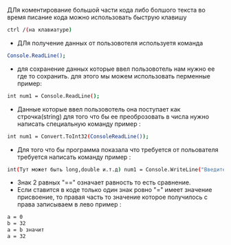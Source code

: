 ДЛя коментирование большой части кода либо болшого текста во время писание кода можно использовать быструю клавишу 
```sh
ctrl /(на клавиатуре)
```
* ДЛя получение данных от пользовотеля используетя команда 
```sh
Console.ReadLine();
```
* для сохранение данных которые ввел пользовотель нам нужно ее где то сохранить. для этого мы можем использовать перменные пример:
```sh
int num1 = Console.ReadLine();
```
* Данные которые ввел пользовотель она поступает как строчка(string) для того что бы ее преоброзовать  в числа нужно написать специальную команду пример :
```sh
int num1 = Convert.ToInt32(ConsoleReadLine());
```
* Для того что бы программа показала что требуется от польователя требуется написать  команду пример :
```sh
int(Тут может быть long,double и.т.д) num1 = Console.WriteLine("Введите число");
```
* Знак 2 равных "==" означает равность   то есть сравнение.
* Если ставится в коде только один знак ровно "=" имеет значение присвоение, то правая часть то значение которое получилось с права записываем в лево пример :
```sh
a = 0
b = 32
a = b значит
a = 32
```

